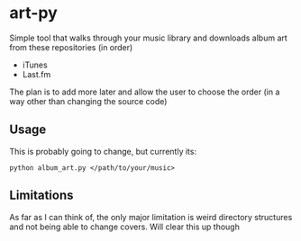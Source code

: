 art-py
======

Simple tool that walks through your music library and downloads album art from
these repositories (in order)

* iTunes
* Last.fm

The plan is to add more later and allow the user to choose the order (in a way
other than changing the source code)

Usage
-----
This is probably going to change, but currently its:

    python album_art.py </path/to/your/music>

Limitations
-----------
As far as I can think of, the only major limitation is weird directory
structures and not being able to change covers. Will clear this up though
